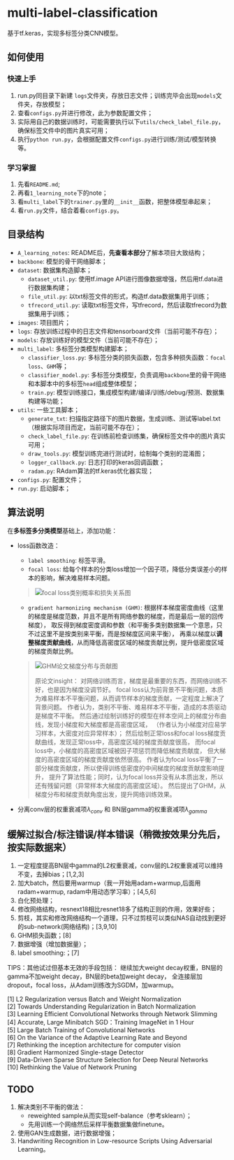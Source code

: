 # multi-label-classification

基于tf.keras，实现多标签分类CNN模型。

## 如何使用

### 快速上手
1. run.py同目录下新建 `logs`文件夹，存放日志文件；训练完毕会出现`models`文件夹，存放模型；
2. 查看`configs.py`并进行修改，此为参数配置文件；
3. 实际用自己的数据训练时，可能需要执行以下`utils/check_label_file.py`，确保标签文件中的图片真实可用；
4. 执行`python run.py`，会根据配置文件`configs.py`进行训练/测试/模型转换等。

### 学习掌握
1. 先看`README.md`;
2. 再看`1_learning_note`下的note；
3. 看`multi_label`下的`trainer.py`里的`__init__`函数，把整体模型串起来；
4. 看`run.py`文件，结合着看`configs.py`。

## 目录结构

- `A_learning_notes`: README后，**先查看本部分**了解本项目大致结构；
- `backbone`: 模型的骨干网络脚本；
- `dataset`: 数据集构造脚本；
    - `dataset_util.py`: 使用tf.image API进行图像数据增强，然后用tf.data进行数据集构建；
    - `file_util.py`: 以txt标签文件的形式，构造tf.data数据集用于训练；
    - `tfrecord_util.py`: 读取txt标签文件，写tfrecord，然后读取tfrecord为数据集用于训练；
- `images`: 项目图片；
- `logs`: 存放训练过程中的日志文件和tensorboard文件（当前可能不存在）；
- `models`: 存放训练好的模型文件（当前可能不存在）；
- `multi_label`: 多标签分类模型构建脚本；
    - `classifier_loss.py`: 多标签分类的损失函数，包含多种损失函数：`focal loss`、`GHM`等；
    - `classifier_model.py`: 多标签分类模型，负责调用`backbone`里的骨干网络和本脚本中的多标签`head`组成整体模型；
    - `train.py`: 模型训练接口，集成模型构建/编译/训练/debug/预测、数据集构建等功能；
- `utils`: 一些工具脚本；
    - `generate_txt`: 扫描指定路径下的图片数据，生成训练、测试等label.txt（根据实际项目而定，当前可能不存在）；
    - `check_label_file.py`: 在训练前检查训练集，确保标签文件中的图片真实可用；
    - `draw_tools.py`: 模型训练完进行测试时，绘制每个类别的混淆图；
    - `logger_callback.py`: 日志打印的keras回调函数；
    - `radam.py`: RAdam算法的tf.keras优化器实现；
- `configs.py`: 配置文件；
- `run.py`: 启动脚本；


## 算法说明

在**多标签多分类模型**基础上，添加功能：
- loss函数改造：
    - `label smoothing`: 标签平滑。
    - `focal loss`: 给每个样本的分类loss增加一个因子项，降低分类误差小的样本的影响，解决难易样本问题。
    > ![focal loss类别概率和损失关系图](https://github.com/zheng-yuwei/multi-label-classification/blob/master/images/focal-loss.jpg)
    - `gradient harmonizing mechanism (GHM)`: 
    根据样本梯度密度曲线（这里的梯度是梯度范数，并且不是所有网络参数的梯度，而是最后一层的回传梯度），
    取反得到梯度密度调和参数（和平衡多类别数据集一个意思，只不过这里不是按类别来平衡，而是按梯度区间来平衡），
    再乘以梯度以**调整梯度贡献曲线**，从而降低高密度区域的梯度贡献比例，提升低密度区域的梯度贡献比例。
    > ![GHM论文梯度分布与贡献图](https://github.com/zheng-yuwei/multi-label-classification/blob/master/images/GHM-insight.jpg)
    >
    > 原论文insight： 对网络训练而言，梯度是最重要的东西，而网络训练不好，也是因为梯度没调节好。
    focal loss认为前背景不平衡问题，本质为难易样本不平衡问题，从而调节样本的梯度贡献，一定程度上解决了背景问题。
    作者认为，类别不平衡、难易样本不平衡，造成的本质驱动是梯度不平衡。
    > 然后通过绘制训练好的模型在样本空间上的梯度分布曲线，发现小梯度和大梯度都是高密度区域，
    （作者认为小梯度对应易学习样本，大密度对应异常样本）；
    然后绘制正常loss和focal loss梯度贡献曲线，发现正常loss中，高密度区域的梯度贡献度很高，
    而focal loss中，小梯度的高密度区域被因子项惩罚而降低梯度贡献度，
    但大梯度的高密度区域的梯度贡献度依然很高。
    作者认为focal loss平衡了一部分梯度贡献度，所以使得训练低密度的中间梯度的梯度贡献度影响提升，
    提升了算法性能；同时，认为focal loss并没有从本质出发，所以还有残留问题（异常样本大梯度的高密度区域）。
    然后提出了GHM，从梯度分布和梯度贡献角度出发，提升网络训练效果。
    
- 分离conv层的权重衰减项$\lambda_{conv}$ 和 BN层gamma的权重衰减项$\lambda_{gamma}$  


## 缓解过拟合/标注错误/样本错误（稍微按效果分先后，按实际数据来）

1. 一定程度提高BN层中gamma的L2权重衰减，conv层的L2权重衰减可以维持不变，去掉bias；[1,2,3]
1. 加大batch，然后要用warmup（我一开始用adam+warmup,后面用radam+warmup, radam中用动态学习率）；[4,5,6]
1. 白化预处理；
1. 修改网络结构，resnext18相比resnet18多了结构正则的作用，效果好些；
1. 剪枝，其实和修改网络结构一个道理，只不过剪枝可以类似NAS自动找到更好的sub-network(网络结构)；[3,9,10]
1. GHM损失函数；[8]
1. 数据增强（增加数据量）；
1. label smoothing:；[7]

TIPS：其他试过但基本无效的手段包括：
继续加大weight decay权重，BN层的gamma不加weight decay，BN层的beta加weight decay，
全连接层加dropout，focal loss，从Adam训练改为SGDM，加warmup。

[1] L2 Regularization versus Batch and Weight Normalization  
[2] Towards Understanding Regularization in Batch Normalization  
[3] Learning Efficient Convolutional Networks through Network Slimming  
[4] Accurate, Large Minibatch SGD：Training ImageNet in 1 Hour  
[5] Large Batch Training of Convolutional Networks  
[6] On the Variance of the Adaptive Learning Rate and Beyond  
[7] Rethinking the inception architecture for computer vision  
[8] Gradient Harmonized Single-stage Detector  
[9] Data-Driven Sparse Structure Selection for Deep Neural Networks  
[10] Rethinking the Value of Network Pruning

## TODO
1. 解决类别不平衡的做法：
    - reweighted sample从而实现self-balance（参考sklearn）；
    - 先用训练一个网络然后采样平衡数据集做finetune。
1. 使用GAN生成数据，进行数据增强；
1. Handwriting Recognition in Low-resource Scripts Using Adversarial Learning。

